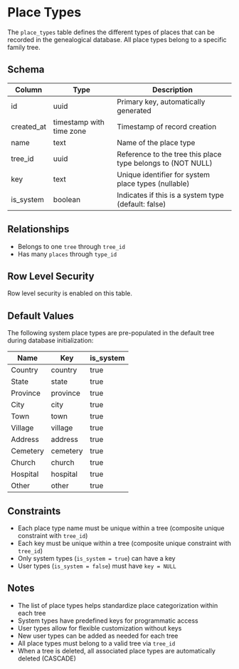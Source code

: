 # Place Types

The `place_types` table defines the different types of places that can be recorded in the genealogical database. All place types belong to a specific family tree.

## Schema

| Column     | Type                     | Description                                                 |
| ---------- | ------------------------ | ----------------------------------------------------------- |
| id         | uuid                     | Primary key, automatically generated                        |
| created_at | timestamp with time zone | Timestamp of record creation                                |
| name       | text                     | Name of the place type                                      |
| tree_id    | uuid                     | Reference to the tree this place type belongs to (NOT NULL) |
| key        | text                     | Unique identifier for system place types (nullable)         |
| is_system  | boolean                  | Indicates if this is a system type (default: false)         |

## Relationships

- Belongs to one `tree` through `tree_id`
- Has many `places` through `type_id`

## Row Level Security

Row level security is enabled on this table.

## Default Values

The following system place types are pre-populated in the default tree during database initialization:

| Name     | Key      | is_system |
| -------- | -------- | --------- |
| Country  | country  | true      |
| State    | state    | true      |
| Province | province | true      |
| City     | city     | true      |
| Town     | town     | true      |
| Village  | village  | true      |
| Address  | address  | true      |
| Cemetery | cemetery | true      |
| Church   | church   | true      |
| Hospital | hospital | true      |
| Other    | other    | true      |

## Constraints

- Each place type name must be unique within a tree (composite unique constraint with `tree_id`)
- Each key must be unique within a tree (composite unique constraint with `tree_id`)
- Only system types (`is_system = true`) can have a key
- User types (`is_system = false`) must have `key = NULL`

## Notes

- The list of place types helps standardize place categorization within each tree
- System types have predefined keys for programmatic access
- User types allow for flexible customization without keys
- New user types can be added as needed for each tree
- All place types must belong to a valid tree via `tree_id`
- When a tree is deleted, all associated place types are automatically deleted (CASCADE)
